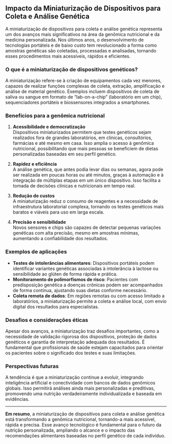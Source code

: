 
## Impacto da Miniaturização de Dispositivos para Coleta e Análise Genética

A miniaturização de dispositivos para coleta e análise genética representa um dos avanços mais significativos na área da genômica nutricional e da medicina personalizada. Nos últimos anos, o desenvolvimento de tecnologias portáteis e de baixo custo tem revolucionado a forma como amostras genéticas são coletadas, processadas e analisadas, tornando esses procedimentos mais acessíveis, rápidos e eficientes.

### O que é a miniaturização de dispositivos genéticos?

A miniaturização refere-se à criação de equipamentos cada vez menores, capazes de realizar funções complexas de coleta, extração, amplificação e análise de material genético. Exemplos incluem dispositivos de coleta de saliva ou sangue em formato de “lab-on-a-chip” (laboratório em um chip), sequenciadores portáteis e biossensores integrados a smartphones.

### Benefícios para a genômica nutricional

1. **Acessibilidade e democratização**  
   Dispositivos miniaturizados permitem que testes genéticos sejam realizados fora de grandes laboratórios, em clínicas, consultórios, farmácias e até mesmo em casa. Isso amplia o acesso à genômica nutricional, possibilitando que mais pessoas se beneficiem de dietas personalizadas baseadas em seu perfil genético.

2. **Rapidez e eficiência**  
   A análise genética, que antes podia levar dias ou semanas, agora pode ser realizada em poucas horas ou até minutos, graças à automação e à integração de múltiplas etapas em um único dispositivo. Isso facilita a tomada de decisões clínicas e nutricionais em tempo real.

3. **Redução de custos**  
   A miniaturização reduz o consumo de reagentes e a necessidade de infraestrutura laboratorial complexa, tornando os testes genéticos mais baratos e viáveis para uso em larga escala.

4. **Precisão e sensibilidade**  
   Novos sensores e chips são capazes de detectar pequenas variações genéticas com alta precisão, mesmo em amostras mínimas, aumentando a confiabilidade dos resultados.

### Exemplos de aplicações

- **Testes de intolerâncias alimentares**: Dispositivos portáteis podem identificar variantes genéticas associadas à intolerância à lactose ou sensibilidade ao glúten de forma rápida e prática.
- **Monitoramento de polimorfismos de risco**: Pacientes com predisposição genética a doenças crônicas podem ser acompanhados de forma contínua, ajustando suas dietas conforme necessário.
- **Coleta remota de dados**: Em regiões remotas ou com acesso limitado a laboratórios, a miniaturização permite a coleta e análise local, com envio digital dos resultados para especialistas.

### Desafios e considerações éticas

Apesar dos avanços, a miniaturização traz desafios importantes, como a necessidade de validação rigorosa dos dispositivos, proteção de dados genéticos e garantia de interpretação adequada dos resultados. É fundamental que profissionais de saúde estejam capacitados para orientar os pacientes sobre o significado dos testes e suas limitações.

### Perspectivas futuras

A tendência é que a miniaturização continue a evoluir, integrando inteligência artificial e conectividade com bancos de dados genômicos globais. Isso permitirá análises ainda mais personalizadas e preditivas, promovendo uma nutrição verdadeiramente individualizada e baseada em evidências.

---

**Em resumo**, a miniaturização de dispositivos para coleta e análise genética está transformando a genômica nutricional, tornando-a mais acessível, rápida e precisa. Esse avanço tecnológico é fundamental para o futuro da nutrição personalizada, ampliando o alcance e o impacto das recomendações alimentares baseadas no perfil genético de cada indivíduo.
```
